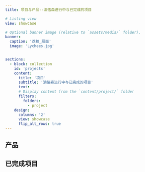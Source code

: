 ```yaml
---
title: 项目与产品--澳恪森进行中与已完成的项目

# Listing view
view: showcase

# Optional banner image (relative to `assets/media/` folder).
banner:
  caption: '荔枝_扇面'
  image: 'Lychees.jpg'


sections:
  - block: collection
    id: 'projects'
    content:
      title: '项目'
      subtitle: '澳恪森进行中与已完成的项目'
      text: 
      # Display content from the `content/project/` folder
      filters:
        folders:
          - project
    design:
      columns: '2'
      view: showcase
      flip_alt_rows: true
---
```



## 产品 <i class="ai ai-dataverse ai-3x fa-spin"></i>

## 已完成项目 <i class="ai fa-solid fa-list-check"></i>